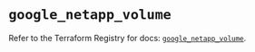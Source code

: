# `google_netapp_volume`

Refer to the Terraform Registry for docs: [`google_netapp_volume`](https://registry.terraform.io/providers/hashicorp/google-beta/6.37.0/docs/resources/google_netapp_volume).
